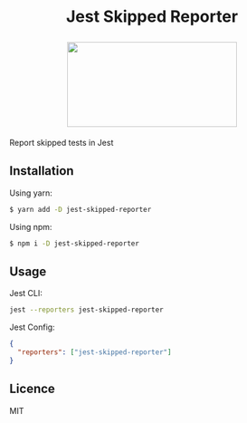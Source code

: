 <h1 align="center">
  <p>Jest Skipped Reporter</p>
  <img src="http://dp.hanlon.io/0V3B041h3D25/skipped.png" height="150" width="300"/>
</h1>

Report skipped tests in Jest

## Installation

Using yarn:

```bash
$ yarn add -D jest-skipped-reporter
```

Using npm:

```bash
$ npm i -D jest-skipped-reporter
```

## Usage

Jest CLI:

```bash
jest --reporters jest-skipped-reporter
```

Jest Config:

```json
{
  "reporters": ["jest-skipped-reporter"]
}
```

## Licence

MIT
